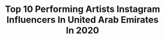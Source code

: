 ---
title: Top 10 Performing Artists Instagram Influencers In United Arab Emirates In 2020
description: >-
  Find top performing artists Instagram influencers in United Arab Emirates in 2020. Most popular hashtags: #dubai #stayhome #makeup #staypositive.
platform: Instagram
profiles:
  - username: "alberto_makeup"
    fullname: >-
      ▫️A L B E R T O▫️
    location: "United Arab Emirates"
    followers: 35845
    engagement: 240
    commentsToLikes: 0.095008
    id: ck6u4dcr3338e0j71jyuqag7e
    verified: false
    hashtags: "#throwback, #tb, #quarantineposts"
  - username: "amna.hamdto"
    fullname: >-
      Amna Hamdto|آمِنَّةٌ حَمدتُو
    location: "United Arab Emirates"
    followers: 61391
    engagement: 478
    commentsToLikes: 0.018507
    id: ck13cqx3h1q6s0i19ffsn6ggu
    verified: false
    hashtags: "#uaetogether, #stayhome, #thankyouheros, #uaehealthcareworkers"
  - username: "sinead_murphy_"
    fullname: >-
      Sinead Murphy
    location: "United Arab Emirates"
    followers: 18651
    engagement: 406
    commentsToLikes: 0.043738
    id: ckaoxvkgyexvx0i78v159ugi9
    verified: false
    hashtags: "#thelittlethings, #staypositive, #makeuplook, #luxegal"
  - username: "meslili"
    fullname: >-
      Lili
    location: "United Arab Emirates"
    followers: 4638
    engagement: 4646
    commentsToLikes: 0.018027
    id: ck135dp650xmi0i19bvxtx93w
    verified: false
    hashtags: "#photoshop, #tutorial, #valentines, #woman"
  - username: "nabaa_for_makeup"
    fullname: >-
      نبـأ الطـائـي || 👸🏼
    location: "United Arab Emirates"
    followers: 35388
    engagement: 112
    commentsToLikes: 0.064689
    id: ckap0u00wrshf0i78592eep6b
    verified: false
    hashtags: "#model, #makeuptutorial, #explore, #explorepage"
  - username: "yasmina_elmaghrebi"
    fullname: >-
      make up artist Yasmina
    location: "United Arab Emirates"
    followers: 67805
    engagement: 56
    commentsToLikes: 0.056072
    id: ck5hquu56trgo0i11po5msh95
    verified: false
    hashtags: "#missyou, #goodness, #goodvibes, #positivevibes"
  - username: "serenne28"
    fullname: >-
      Serenne
    location: "United Arab Emirates"
    followers: 15893
    engagement: 520
    commentsToLikes: 0.028852
    id: ck5zr532ivx5z0i143uv2h8zi
    verified: false
    hashtags: "#valentino, #fashionistas, #uaewomen, #halloween2019"
  - username: "kenzamorsli"
    fullname: >-
      Kenza Morsli كنزة مرسلي
    location: "United Arab Emirates"
    followers: 1625630
    engagement: 163
    commentsToLikes: 0.047625
    id: ck135el5t11ad0i19efmurthe
    verified: false
    hashtags: "#colors, #bohostyle, #corona, #boho"
  - username: "hayaaboshala"
    fullname: >-
      Haya Abo Shala | هيا أبوشالة
    location: "United Arab Emirates"
    followers: 80586
    engagement: 328
    commentsToLikes: 0.032922
    id: ck6uf3zkxur8x0j71qygv3mav
    verified: false
    hashtags: "#uaecandothis, #layalinamag, #fujairah, #fightcovid19"
  - username: "laudempseymua"
    fullname: >-
      L A U R A   D E M P S E Y
    location: "United Arab Emirates"
    followers: 30090
    engagement: 458
    commentsToLikes: 0.018773
    id: ck6u3ec3jxbz10j71fqa3gcqq
    verified: false
    hashtags: "#makeupdolls, #urbandecay, #tiktoktrends, #dxblife"
---